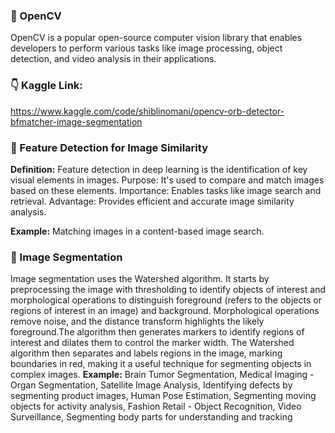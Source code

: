 
### 🏪 OpenCV
OpenCV is a popular open-source computer vision library that enables developers to perform various tasks like image processing, object detection, and video analysis in their applications.

### 👇 Kaggle Link:
https://www.kaggle.com/code/shiblinomani/opencv-orb-detector-bfmatcher-image-segmentation

### 🌁 Feature Detection for Image Similarity
**Definition:** Feature detection in deep learning is the identification of key visual elements in images.
Purpose: It's used to compare and match images based on these elements.
Importance: Enables tasks like image search and retrieval.
Advantage: Provides efficient and accurate image similarity analysis.

**Example:** Matching images in a content-based image search.

### 🐼 Image Segmentation
Image segmentation uses the Watershed algorithm. It starts by preprocessing the image with thresholding to identify objects of interest and morphological operations to distinguish foreground (refers to the objects or regions of interest in an image) and background. Morphological operations remove noise, and the distance transform highlights the likely foreground.The algorithm then generates markers to identify regions of interest and dilates them to control the marker width. The Watershed algorithm then separates and labels regions in the image, marking boundaries in red, making it a useful technique for segmenting objects in complex images.
**Example:** Brain Tumor Segmentation, Medical Imaging - Organ Segmentation, Satellite Image Analysis, Identifying defects by segmenting product images, Human Pose Estimation, Segmenting moving objects for activity analysis, Fashion Retail - Object Recognition, Video Surveillance, Segmenting body parts for understanding and tracking
